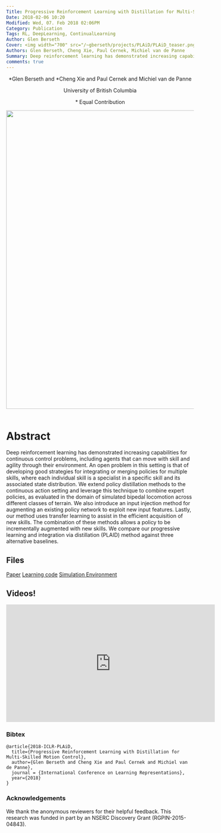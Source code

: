 ```yaml
---
Title: Progressive Reinforcement Learning with Distillation for Multi-Skilled Motion Control
Date: 2018-02-06 10:20
Modified: Wed, 07. Feb 2018 02:06PM 
Category: Publication
Tags: RL, DeepLearning, ContinualLearning
Author: Glen Berseth
Cover: <img width="700" src="/~gberseth/projects/PLAiD/PLAiD_teaser.png">
Authors: Glen Berseth, Cheng Xie, Paul Cernek, Michiel van de Panne
Summary: Deep reinforcement learning has demonstrated increasing capabilities for continuous control problems, including agents that can move with skill and agility through their environment. An open problem in this setting is that of developing good strategies for integrating or merging policies for multiple skills, where each individual skill is a specialist in a specific skill and its associated state distribution. We extend policy distillation methods to the continuous action setting and leverage this technique to combine expert policies, as evaluated in the domain of simulated bipedal locomotion across different classes of terrain. We also introduce an input injection method for augmenting an existing policy network to exploit new input features. Lastly, our method uses transfer learning to assist in the efficient acquisition of new skills. The combination of these methods allows a policy to be incrementally augmented with new skills. We compare our progressive learning and integration via distillation (PLAID) method against three alternative baselines.
comments: true
---
```



<div align="center">
	<p>
			*Glen Berseth and *Cheng Xie and Paul Cernek and Michiel van de Panne
	</p>
	<p>	
            University of British Columbia
    </p>
    <p>	
            * Equal Contribution
    </p>
    
</div>

<div align="center">
			<span class="STYLE17"> <img width="800" src="/~gberseth/projects/PLAiD/PLAiD_teaser.png"> </span> &nbsp; &nbsp; &nbsp;

</div>

# Abstract

Deep reinforcement learning has demonstrated increasing capabilities for continuous control problems,
including agents that can move with skill and agility through their environment. 
An open problem in this setting is that of developing good strategies for integrating or merging policies
for multiple skills, where each individual skill is a specialist in a specific skill and its associated state distribution. 
We extend policy distillation methods to the continuous action setting and leverage this technique to combine expert policies,
as evaluated in the domain of simulated bipedal locomotion across different classes of terrain.
We also introduce an input injection method for augmenting an existing policy network to exploit new input features.
Lastly, our method uses transfer learning to assist in the efficient acquisition of new skills.
The combination of these methods allows a policy to be incrementally augmented with new skills.
We compare our progressive learning and integration via distillation (PLAID) method
against three alternative baselines.


## Files

[Paper](/~gberseth/~gberseth/projects/PLAiD/paper.pdf)
[Learning code](https://github.com/FracturedPlane/RL-Framework/releases/tag/0.2)
[Simulation Environment](https://github.com/UBCMOCCA/TerrainRL/releases/tag/0.2.3)

## Videos!

<iframe width="560" height="315" src="https://www.youtube.com/embed/_DjHbHCXGk0" frameborder="0" ></iframe>

### Bibtex

```
@article{2018-ICLR-PLAiD,
  title={Progressive Reinforcement Learning with Distillation for Multi-Skilled Motion Control},
  author={Glen Berseth and Cheng Xie and Paul Cernek and Michiel van de Panne},
  journal = {International Conference on Learning Representations},
  year={2018}
}
```

### Acknowledgements

We thank the anonymous reviewers for their helpful feedback. This research was funded in part by an NSERC Discovery Grant (RGPIN-2015-04843).

